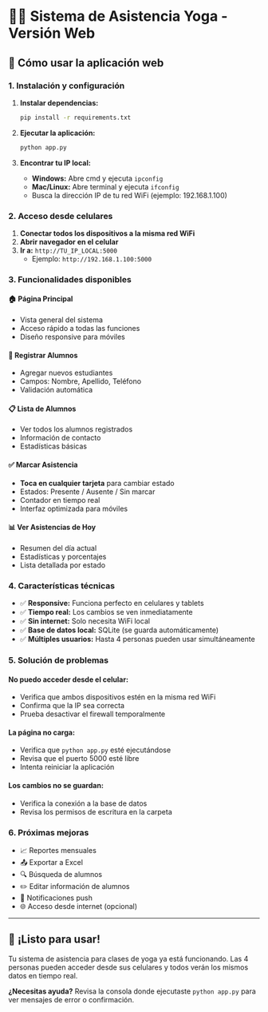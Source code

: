 # 🧘‍♀️ Sistema de Asistencia Yoga - Versión Web

## 📱 Cómo usar la aplicación web

### 1. Instalación y configuración

1. **Instalar dependencias:**
   ```bash
   pip install -r requirements.txt
   ```

2. **Ejecutar la aplicación:**
   ```bash
   python app.py
   ```

3. **Encontrar tu IP local:**
   - **Windows:** Abre cmd y ejecuta `ipconfig`
   - **Mac/Linux:** Abre terminal y ejecuta `ifconfig`
   - Busca la dirección IP de tu red WiFi (ejemplo: 192.168.1.100)

### 2. Acceso desde celulares

1. **Conectar todos los dispositivos a la misma red WiFi**
2. **Abrir navegador en el celular**
3. **Ir a:** `http://TU_IP_LOCAL:5000`
   - Ejemplo: `http://192.168.1.100:5000`

### 3. Funcionalidades disponibles

#### 🏠 **Página Principal**
- Vista general del sistema
- Acceso rápido a todas las funciones
- Diseño responsive para móviles

#### 👥 **Registrar Alumnos**
- Agregar nuevos estudiantes
- Campos: Nombre, Apellido, Teléfono
- Validación automática

#### 📋 **Lista de Alumnos**
- Ver todos los alumnos registrados
- Información de contacto
- Estadísticas básicas

#### ✅ **Marcar Asistencia**
- **Toca en cualquier tarjeta** para cambiar estado
- Estados: Presente / Ausente / Sin marcar
- Contador en tiempo real
- Interfaz optimizada para móviles

#### 📊 **Ver Asistencias de Hoy**
- Resumen del día actual
- Estadísticas y porcentajes
- Lista detallada por estado

### 4. Características técnicas

- ✅ **Responsive:** Funciona perfecto en celulares y tablets
- ✅ **Tiempo real:** Los cambios se ven inmediatamente
- ✅ **Sin internet:** Solo necesita WiFi local
- ✅ **Base de datos local:** SQLite (se guarda automáticamente)
- ✅ **Múltiples usuarios:** Hasta 4 personas pueden usar simultáneamente

### 5. Solución de problemas

#### **No puedo acceder desde el celular:**
- Verifica que ambos dispositivos estén en la misma red WiFi
- Confirma que la IP sea correcta
- Prueba desactivar el firewall temporalmente

#### **La página no carga:**
- Verifica que `python app.py` esté ejecutándose
- Revisa que el puerto 5000 esté libre
- Intenta reiniciar la aplicación

#### **Los cambios no se guardan:**
- Verifica la conexión a la base de datos
- Revisa los permisos de escritura en la carpeta

### 6. Próximas mejoras

- 📈 Reportes mensuales
- 📤 Exportar a Excel
- 🔍 Búsqueda de alumnos
- ✏️ Editar información de alumnos
- 📱 Notificaciones push
- 🌐 Acceso desde internet (opcional)

---

## 🚀 ¡Listo para usar!

Tu sistema de asistencia para clases de yoga ya está funcionando. Las 4 personas pueden acceder desde sus celulares y todos verán los mismos datos en tiempo real.

**¿Necesitas ayuda?** Revisa la consola donde ejecutaste `python app.py` para ver mensajes de error o confirmación.
